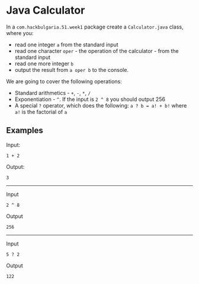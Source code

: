 # Java Calculator

In a `com.hackbulgaria.51.week1` package create a `Calculator.java` class, where you:

* read one integer `a` from the standard input
* read one character `oper` - the operation of the calculator - from the standard input
* read one more integer `b`
* output the result from `a oper b` to the console.

We are going to cover the following operations:

* Standard arithmetics - `+`, `-`, `*`, `/`
* Exponentiation - `^`. If the input is `2 ^ 8` you should output 256
* A special `?` operator, which does the following: `a ? b = a! + b!` where `a!` is the factorial of `a`

## Examples

Input:

```
1 + 2
```

Output:

```
3
```

---

Input

```
2 ^ 8
```

Output

```
256
```

---

Input

```
5 ? 2
```

Output

```
122
```
